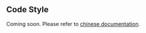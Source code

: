 ## Code Style

Coming soon. Please refer to [chinese documentation](https://mmyolo.readthedocs.io/zh_CN/latest/community/code_style.html).

